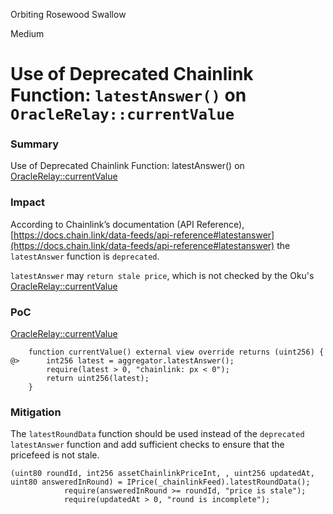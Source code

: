 Orbiting Rosewood Swallow

Medium

# Use of Deprecated Chainlink Function: `latestAnswer()` on `OracleRelay::currentValue`

### Summary

Use of Deprecated Chainlink Function: latestAnswer() on [OracleRelay::currentValue](https://github.com/sherlock-audit/2024-11-oku/blob/main/oku-custom-order-types/contracts/oracle/External/OracleRelay.sol#L19)

### Impact

According to Chainlink’s documentation (API Reference), [https://docs.chain.link/data-feeds/api-reference#latestanswer](https://docs.chain.link/data-feeds/api-reference#latestanswer) the `latestAnswer` function is `deprecated`. 

`latestAnswer` may `return stale price`, which is not checked by the Oku's [OracleRelay::currentValue](https://github.com/sherlock-audit/2024-11-oku/blob/main/oku-custom-order-types/contracts/oracle/External/OracleRelay.sol#L19)

### PoC

[OracleRelay::currentValue](https://github.com/sherlock-audit/2024-11-oku/blob/main/oku-custom-order-types/contracts/oracle/External/OracleRelay.sol#L19)

```solidity
    function currentValue() external view override returns (uint256) {
@>      int256 latest = aggregator.latestAnswer();
        require(latest > 0, "chainlink: px < 0");
        return uint256(latest);
    }
```

### Mitigation

The `latestRoundData` function should be used instead of the `deprecated latestAnswer` function and add sufficient checks to ensure that the pricefeed is not stale.

```solidity
(uint80 roundId, int256 assetChainlinkPriceInt, , uint256 updatedAt, uint80 answeredInRound) = IPrice(_chainlinkFeed).latestRoundData();
            require(answeredInRound >= roundId, "price is stale");
            require(updatedAt > 0, "round is incomplete");
```